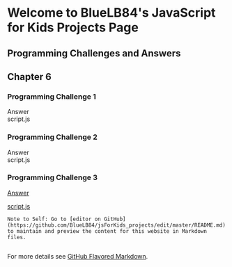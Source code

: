 # Welcome to BlueLB84's JavaScript for Kids Projects Page

## Programming Challenges and Answers

## Chapter 6 
### Programming Challenge 1  
Answer  
script.js  
### Programming Challenge 2  
Answer  
script.js  
### Programming Challenge 3  
[Answer](https://bluelb84.github.io/jsForKids_projects/programming_challenges/index.html)  

[script.js](https://bluelb84.github.io/jsForKids_projects/programming_challenges/script.js)  





```
Note to Self: Go to [editor on GitHub](https://github.com/BlueLB84/jsForKids_projects/edit/master/README.md) to maintain and preview the content for this website in Markdown files.


```

For more details see [GitHub Flavored Markdown](https://guides.github.com/features/mastering-markdown/).
